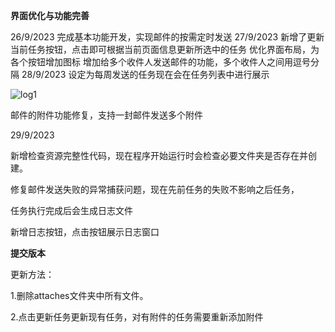 **界面优化与功能完善**

26/9/2023
完成基本功能开发，实现邮件的按需定时发送
27/9/2023
新增了更新当前任务按钮，点击即可根据当前页面信息更新所选中的任务
优化界面布局，为各个按钮增加图标
增加给多个收件人发送邮件的功能，多个收件人之间用逗号分隔
28/9/2023
设定为每周发送的任务现在会在任务列表中进行展示

![log1](C:\Users\user\Desktop\log1.jpg)   

邮件的附件功能修复，支持一封邮件发送多个附件

29/9/2023

新增检查资源完整性代码，现在程序开始运行时会检查必要文件夹是否存在并创建。

修复邮件发送失败的异常捕获问题，现在先前任务的失败不影响之后任务，

任务执行完成后会生成日志文件

新增日志按钮，点击按钮展示日志窗口

**提交版本**

更新方法：

1.删除attaches文件夹中所有文件。

2.点击更新任务更新现有任务，对有附件的任务需要重新添加附件